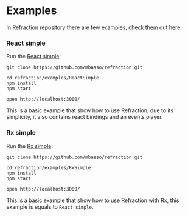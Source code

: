 # Examples

In Refraction repository there are few examples, check them out [here](https://github.com/mbasso/refraction/tree/master/examples).

### React simple

Run the [React simple](https://github.com/mbasso/refraction/tree/master/examples/ReactSimple):

```
git clone https://github.com/mbasso/refraction.git

cd refraction/examples/ReactSimple
npm install
npm start

open http://localhost:3000/
```

This is a basic example that show how to use Refraction, due to its simplicity, it also contains react bindings and an events player.

### Rx simple

Run the [Rx simple](https://github.com/mbasso/refraction/tree/master/examples/RxSimple):

```
git clone https://github.com/mbasso/refraction.git

cd refraction/examples/RxSimple
npm install
npm start

open http://localhost:3000/
```

This is a basic example that show how to use Refraction with Rx, this example is equals to `React simple`.
